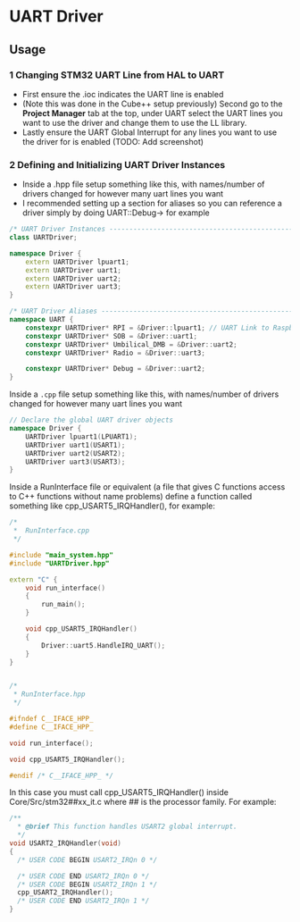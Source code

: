 # UART Driver

## Usage
### 1 Changing STM32 UART Line from HAL to UART
- First ensure the .ioc indicates the UART line is enabled
- (Note this was done in the Cube++ setup previously) Second go to the **Project Manager** tab at the top, under UART select the UART lines you want to use the driver and change them to use the LL library.
- Lastly ensure the UART Global Interrupt for any lines you want to use the driver for is enabled (TODO: Add screenshot)

### 2 Defining and Initializing UART Driver Instances

- Inside a .hpp file setup something like this, with names/number of drivers changed for however many uart lines you want
- I recommended setting up a section for aliases so you can reference a driver simply by doing UART::Debug-> for example
```C++
/* UART Driver Instances ------------------------------------------------------------------*/
class UARTDriver;

namespace Driver {
	extern UARTDriver lpuart1;
	extern UARTDriver uart1;
	extern UARTDriver uart2;
	extern UARTDriver uart3;
}

/* UART Driver Aliases ------------------------------------------------------------------*/
namespace UART {
	constexpr UARTDriver* RPI = &Driver::lpuart1; // UART Link to Raspberry Pi
	constexpr UARTDriver* SOB = &Driver::uart1;
	constexpr UARTDriver* Umbilical_DMB = &Driver::uart2;
	constexpr UARTDriver* Radio = &Driver::uart3;

	constexpr UARTDriver* Debug = &Driver::uart2;
}
```

Inside a `.cpp` file setup something like this, with names/number of drivers changed for however many uart lines you want
```C++
// Declare the global UART driver objects
namespace Driver {
    UARTDriver lpuart1(LPUART1);
    UARTDriver uart1(USART1);
    UARTDriver uart2(USART2);
    UARTDriver uart3(USART3);
}
```

Inside a RunInterface file or equivalent (a file that gives C functions access to C++ functions without name problems) define a function called
something like cpp_USART5_IRQHandler(), for example:
```C++
/*
 *  RunInterface.cpp
 */

#include "main_system.hpp"
#include "UARTDriver.hpp"

extern "C" {
    void run_interface()
    {
        run_main();
    }

    void cpp_USART5_IRQHandler()
    {
        Driver::uart5.HandleIRQ_UART();
    }
}

```
```C++

/*
 * RunInterface.hpp
 */

#ifndef C__IFACE_HPP_
#define C__IFACE_HPP_

void run_interface();

void cpp_USART5_IRQHandler();

#endif /* C__IFACE_HPP_ */

```

In this case you must call cpp_USART5_IRQHandler() inside Core/Src/stm32##xx_it.c where ## is the processor family. For example:
```C++
/**
  * @brief This function handles USART2 global interrupt.
  */
void USART2_IRQHandler(void)
{
  /* USER CODE BEGIN USART2_IRQn 0 */

  /* USER CODE END USART2_IRQn 0 */
  /* USER CODE BEGIN USART2_IRQn 1 */
  cpp_USART2_IRQHandler();
  /* USER CODE END USART2_IRQn 1 */
}
```





